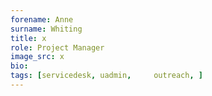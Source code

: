 ```yaml
---
forename: Anne
surname: Whiting
title: x
role: Project Manager 
image_src: x
bio: 
tags: [servicedesk, uadmin,     outreach, ] 
---
```


